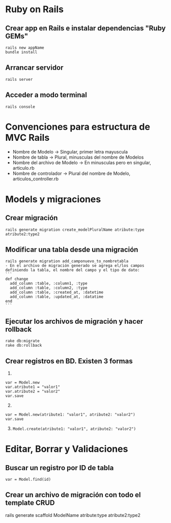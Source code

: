 # Ruby on Rails

## Crear app en Rails e instalar  dependencias "Ruby GEMs"
    rails new appName
    bundle install

## Arrancar servidor
    rails server

## Acceder a modo terminal
    rails console

# Convenciones para estructura de MVC Rails
- Nombre de Modelo -> Singular, primer letra mayuscula
- Nombre de tabla -> Plural, minusculas del nombre de Modelos
- Nombre del archivo de Modelo -> En minusculas pero en singular, articulo.rb
- Nombre de controlador -> Plural del nombre de Modelo, articulos_controller.rb

# Models y migraciones

## Crear migración
    rails generate migration create_modelPluralName atribute:type atribute2:type2

## Modificar una tabla desde una migración
    rails generate migration add_camponuevo_to_nombretabla
    - En el archivo de migración generado se agrega el/los campos definiendo la tabla, el nombre del campo y el tipo de dato:
    ```
    def change
      add_column :table, :column1, :type
      add_column :table, :column2, :type
      add_column :table, :created_at, :datetime
      add_column :table, :updated_at, :datatime
    end
    ```

## Ejecutar los archivos de migración y hacer rollback
    rake db:migrate
    rake db:rollback

## Crear registros en BD. Existen 3 formas
  1.
  ```
  var = Model.new
  var.atribute1 = "valor1"
  var.atribute2 = "valor2"
  var.save

  ```
  2.
  ```
  var = Model.new(atribute1: "valor1", atribute2: "valor2")
  var.save
  ```
  3. ``` Model.create(atribute1: "valor1", atribute2: "valor2") ```

# Editar, Borrar y Validaciones

## Buscar un registro por ID de tabla
    var = Model.find(id)

## Crear un archivo de migración con todo el template CRUD
   rails generate scaffold ModelName atribute:type atribute2:type2
